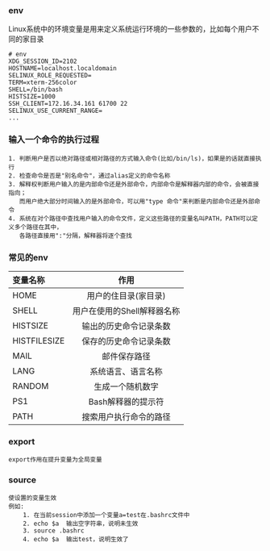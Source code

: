 ### env
Linux系统中的环境变量是用来定义系统运行环境的一些参数的，比如每个用户不同的家目录
```
# env
XDG_SESSION_ID=2102
HOSTNAME=localhost.localdomain
SELINUX_ROLE_REQUESTED=
TERM=xterm-256color
SHELL=/bin/bash
HISTSIZE=1000
SSH_CLIENT=172.16.34.161 61700 22
SELINUX_USE_CURRENT_RANGE=
...
```

### 输入一个命令的执行过程
```
1. 判断用户是否以绝对路径或相对路径的方式输入命令(比如/bin/ls)，如果是的话就直接执行
2. 检查命令是否是"别名命令"，通过alias定义的命令名称
3. 解释权判断用户输入的是内部命令还是外部命令，内部命令是解释器内部的命令，会被直接指向；
   而用户绝大部分时间输入的是外部命令，可以用"type 命令"来判断是内部命令还是外部命令
4. 系统在对个路径中查找用户输入的命令文件，定义这些路径的变量名叫PATH，PATH可以定义多个路径在其中，
   各路径直接用":"分隔，解释器将逐个查找
```

### 常见的env
|变量名称            | 作用    |
| :------| :------: |
| HOME | 用户的住目录(家目录)  |
| SHELL | 用户在使用的Shell解释器名称  |
| HISTSIZE | 输出的历史命令记录条数 |
| HISTFILESIZE | 保存的历史命令记录条数 |
| MAIL | 邮件保存路径 |
| LANG | 系统语言、语言名称 |
| RANDOM | 生成一个随机数字 |
| PS1 | Bash解释器的提示符 |
| PATH | 搜索用户执行命令的路径 |

### export
```
export作用在提升变量为全局变量
```

### source
```
使设置的变量生效
例如:
    1. 在当前session中添加一个变量a=test在.bashrc文件中
    2. echo $a  输出空字符串，说明未生效
    3. source .bashrc
    4. echo $a  输出test，说明生效了
```
